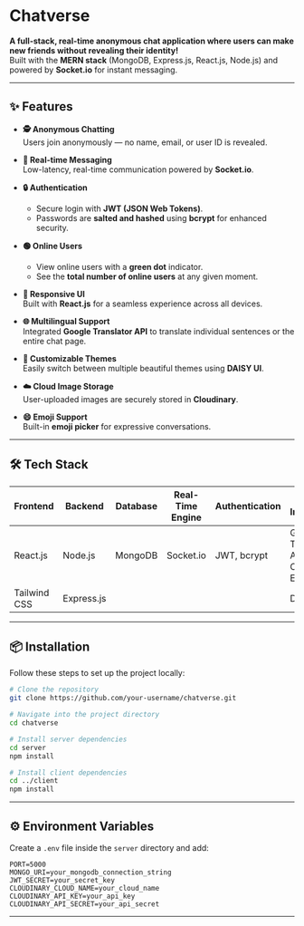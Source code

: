 # Chatverse

**A full-stack, real-time anonymous chat application where users can make new friends without revealing their identity!**  
Built with the **MERN stack** (MongoDB, Express.js, React.js, Node.js) and powered by **Socket.io** for instant messaging.

---

## ✨ Features

- **🕵️ Anonymous Chatting**  
  Users join anonymously — no name, email, or user ID is revealed.

- **💬 Real-time Messaging**  
  Low-latency, real-time communication powered by **Socket.io**.

- **🔒 Authentication**  
  - Secure login with **JWT (JSON Web Tokens)**.  
  - Passwords are **salted and hashed** using **bcrypt** for enhanced security.

- **🟢 Online Users**  
  - View online users with a **green dot** indicator.  
  - See the **total number of online users** at any given moment.

- **📱 Responsive UI**  
  Built with **React.js** for a seamless experience across all devices.

- **🌐 Multilingual Support**  
  Integrated **Google Translator API** to translate individual sentences or the entire chat page.

- **🎨 Customizable Themes**  
  Easily switch between multiple beautiful themes using **DAISY UI**.

- **☁️ Cloud Image Storage**  
  User-uploaded images are securely stored in **Cloudinary**.

- **😄 Emoji Support**  
  Built-in **emoji picker** for expressive conversations.

---

## 🛠 Tech Stack

| Frontend       | Backend         | Database  | Real-Time Engine | Authentication | Other Integrations     |
| -------------- | ---------------- | --------- | ---------------- | --------------- | ----------------------- |
| React.js       | Node.js           | MongoDB   | Socket.io         | JWT, bcrypt      | Google Translator API, Cloudinary, Emoji Picker |
| Tailwind CSS   | Express.js        |           |                  |                 | DaisyUI                 |

---

## 📦 Installation

Follow these steps to set up the project locally:

```bash
# Clone the repository
git clone https://github.com/your-username/chatverse.git

# Navigate into the project directory
cd chatverse

# Install server dependencies
cd server
npm install

# Install client dependencies
cd ../client
npm install
```

---

## ⚙️ Environment Variables

Create a `.env` file inside the `server` directory and add:

```env
PORT=5000
MONGO_URI=your_mongodb_connection_string
JWT_SECRET=your_secret_key
CLOUDINARY_CLOUD_NAME=your_cloud_name
CLOUDINARY_API_KEY=your_api_key
CLOUDINARY_API_SECRET=your_api_secret
```

---
